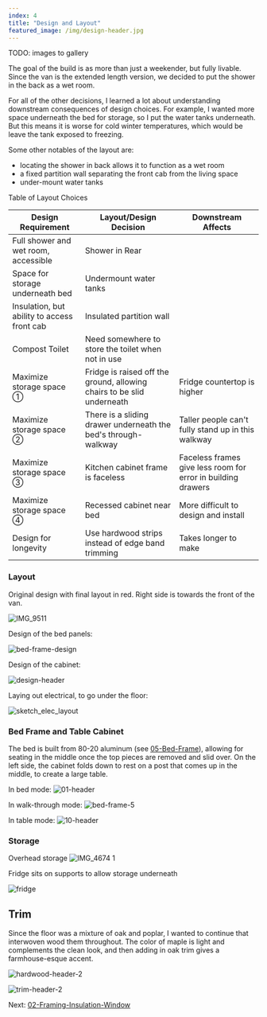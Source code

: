 ```yaml
---
index: 4
title: "Design and Layout"
featured_image: /img/design-header.jpg
---
```


TODO: images to gallery


The goal of the build is as more than just a weekender, but fully livable. Since the van is the extended length version, we decided to put the shower in the back as a wet room. 

For all of the other decisions, I learned a lot about understanding downstream consequences of design choices. For example, I wanted more space underneath the bed for storage, so I put the water tanks underneath. But this means it is worse for cold winter temperatures, which would be leave the tank exposed to freezing.

Some other notables of the layout are:
- locating the shower in back allows it to function as a wet room
- a fixed partition wall separating the front cab from the living space
- under-mount water tanks

Table of Layout Choices

| Design Requirement                          | Layout/Design Decision                                                 | Downstream Affects                                           |
| ------------------------------------------- | ---------------------------------------------------------------------- | ------------------------------------------------------------ |
| Full shower and wet room, accessible        | Shower in Rear                                                         |                                                              |
| Space for storage underneath bed            | Undermount water tanks                                                 |                                                              |
| Insulation, but ability to access front cab | Insulated partition wall                                               |                                                              |
| Compost Toilet                              | Need somewhere to store the toilet when not in use                     |                                                              |
| Maximize storage space ①                    | Fridge is raised off the ground, allowing chairs to be slid underneath | Fridge countertop is higher                                  |
| Maximize storage space ②                    | There is a sliding drawer underneath the bed's through-walkway         | Taller people can't fully stand up in this walkway           |
| Maximize storage space ③                    | Kitchen cabinet frame is faceless                                      | Faceless frames give less room for error in building drawers |
| Maximize storage space ④                    | Recessed cabinet near bed                                              | More difficult to design and install                         |
| Design for longevity                        | Use hardwood strips instead of edge band trimming                      | Takes longer to make                                         |

### Layout

Original design with final layout in red. Right side is towards the front of the van.

![IMG_9511](img/IMG_9511.jpg)

Design of the bed panels:

![bed-frame-design](img/bed-frame-design.jpeg)

Design of the cabinet:

![design-header](img/design-header.jpg)

Laying out electrical, to go under the floor: 

![sketch_elec_layout](img/sketch_elec_layout.jpg)

### Bed Frame and Table Cabinet

The bed is built from 80-20 aluminum (see [05-Bed-Frame](05-Bed-Frame.md)), allowing for seating in the middle once the top pieces are removed and slid over. On the left side, the cabinet folds down to rest on a post that comes up in the middle, to create a large table. 

In bed mode: 
![01-header](img/01-header.jpg)

In walk-through mode:
![bed-frame-5](img/bed-frame-5.jpg)


In table mode:
![10-header](img/10-header.jpg)


### Storage

Overhead storage
![IMG_4674 1](img/IMG_4674%201.jpg)

Fridge sits on supports to allow storage underneath

![fridge](img/fridge.jpeg)


## Trim

Since the floor was a mixture of oak and poplar, I wanted to continue that interwoven wood them throughout. The color of maple is light and complements the clean look, and then adding in oak trim gives a farmhouse-esque accent. 

![hardwood-header-2](img/hardwood-header-2.jpg)


![trim-header-2](img/trim-header-2.jpg)

Next:  [02-Framing-Insulation-Window](02-Framing-Insulation-Window.md)